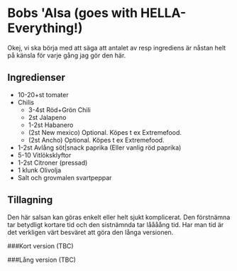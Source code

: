 # Bobs 'Alsa (goes with HELLA-Everything!)
Okej, vi ska börja med att säga att antalet av resp ingrediens är nåstan helt på känsla för varje gång jag gör den här.

## Ingredienser

* 10-20+st tomater
* Chilis
  - 3-4st Röd+Grön Chili
  - 2st Jalapeno
  - 1-2st Habanero
  - (2st New mexico) Optional. Köpes t ex Extremefood.
  - (2st Ancho) Optional. Köpes t ex Extremefood.
* 1-2st Avlång söt|snack paprika (Eller vanlig röd paprika)
* 5-10 Vitlöksklyftor
* 1-2st Citroner (pressad)
* 1 klunk Olivolja
* Salt och grovmalen svartpeppar

## Tillagning
Den här salsan kan göras enkelt eller helt sjukt komplicerat. Den förstnämna tar betydligt kortare tid och den sistnämnda tar låååång tid. Har man tid är det verkligen värt besväret att göra den långa versionen.

###Kort version
(TBC)

###Lång version
(TBC)
